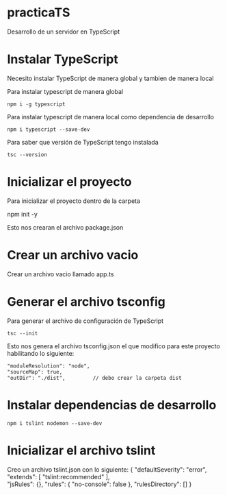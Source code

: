 # practicaTS
Desarrollo de un servidor en TypeScript

# Instalar TypeScript 
Necesito instalar TypeScript de manera global y tambien de manera local

  Para instalar typescript de manera global
    
    npm i -g typescript

  Para instalar typescript de manera local como dependencia de desarrollo
    
    npm i typescript --save-dev

  Para saber que versión de TypeScript tengo instalada
    
    tsc --version

# Inicializar el proyecto
Para inicializar el proyecto dentro de la carpeta
  
  npm init -y

Esto nos crearan el archivo package.json

# Crear un archivo vacio 
  Crear un archivo vacio llamado app.ts

# Generar el archivo tsconfig
  Para generar el archivo de configuración de TypeScript 
    
    tsc --init

  Esto nos genera el archivo tsconfig.json el que modifico para este proyecto
  habilitando lo siguiente:

    "moduleResolution": "node",     
    "sourceMap": true,
    "outDir": "./dist",         // debo crear la carpeta dist 

# Instalar dependencias de desarrollo
    npm i tslint nodemon --save-dev

# Inicializar el archivo tslint
  Creo un archivo tslint.json con lo siguiente:
  {
    "defaultSeverity": "error",
    "extends": [
      "tslint:recommended"
    ],  
    "jsRules": {},
    "rules": {
      "no-console": false
    }, 
    "rulesDirectory": []
  }    
  
